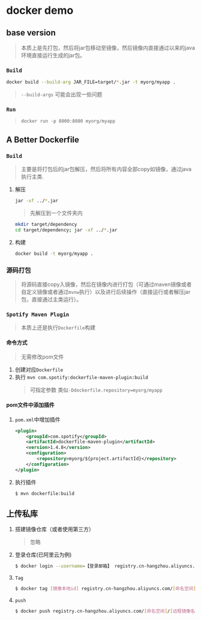 # docker demo

## base version
> 本质上是先打包，然后将jar包移动至镜像，然后镜像内直接通过以来的java环境直接运行生成的jar包。
### `Build`
```bash
docker build --build-arg JAR_FILE=target/*.jar -t myorg/myapp .
```
> `--build-args` 可能会出现一些问题
### `Run`  
> `docker run -p 8000:8080 myorg/myapp`

## A Better Dockerfile

### `Build`
> 主要是将打包后的jar包解压，然后将所有内容全部copy如镜像，通过java执行主类.
1) 解压  
    ``` bash
    jar -xf ../*.jar
    ```
    > 先解压到一个文件夹内   
    ``` bash
    mkdir target/dependency
    cd target/dependency; jar -xf ../*.jar
    ``` 
2) 构建
    ```bash
    docker build -t myorg/myapp .
    ```
### 源码打包
> 将源码直接copy入镜像，然后在镜像内进行打包（可通过maven镜像或者自定义镜像或者通过`mvnw`执行）以及进行后续操作（直接运行或者解压jar包，直接通过主类运行）。

### `Spotify Maven Plugin`
> 本质上还是执行`Dockerfile`构建
#### 命令方式
> 无需修改pom文件
1) 创建对应`Dockerfile`
2) 执行 `mvn com.spotify:dockerfile-maven-plugin:build`
    > 可指定参数 类似`-Ddockerfile.repository=myorg/myapp`
#### pom文件中添加插件
1) `pom.xml`中增加插件
    ```xml
    <plugin>
        <groupId>com.spotify</groupId>
        <artifactId>dockerfile-maven-plugin</artifactId>
        <version>1.4.8</version>
        <configuration>
            <repository>myorg/${project.artifactId}</repository>
        </configuration>
    </plugin>
    ```
2) 执行插件 
    ```sh
    $ mvn dockerfile:build
    ```

## 上传私库
1) 搭建镜像仓库（或者使用第三方） 
    > 忽略
2) 登录仓库(已阿里云为例)  
    ```sh
    $ docker login --username=【登录邮箱】 registry.cn-hangzhou.aliyuncs.com
    ```
3) `Tag`
    ```sh
    $ docker tag [镜像本地id] registry.cn-hangzhou.aliyuncs.com/[命名空间]/[远程镜像名]:[镜像版本号]
    ```
4) `push`
    ```sh
    $ docker push registry.cn-hangzhou.aliyuncs.com/[命名空间]/[远程镜像名]:[镜像版本号]
    ```
